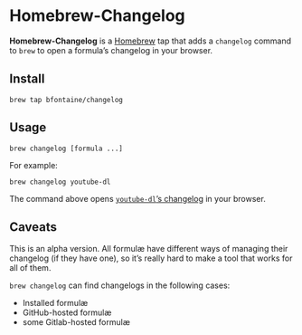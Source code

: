 # Homebrew-Changelog

**Homebrew-Changelog** is a [Homebrew][] tap that adds a `changelog` command to
`brew` to open a formula’s changelog in your browser.

[Homebrew]: https://brew.sh

## Install

    brew tap bfontaine/changelog

## Usage

    brew changelog [formula ...]

For example:

    brew changelog youtube-dl

The command above opens [`youtube-dl`’s changelog][ydl] in your browser.

[ydl]: https://github.com/rg3/youtube-dl/blob/master/ChangeLog

## Caveats

This is an alpha version. All formulæ have different ways of managing their
changelog (if they have one), so it’s really hard to make a tool that works for
all of them.

`brew changelog` can find changelogs in the following cases:
* Installed formulæ
* GitHub-hosted formulæ
* some Gitlab-hosted formulæ
